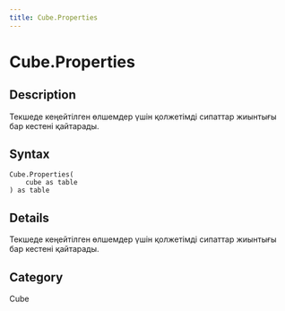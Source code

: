 ```yaml
---
title: Cube.Properties
---
```


# Cube.Properties


## Description

Текшеде кеңейтілген өлшемдер үшін қолжетімді сипаттар жиынтығы бар кестені қайтарады.


## Syntax

```powerquery
Cube.Properties(
    cube as table
) as table
```


## Details

Текшеде кеңейтілген өлшемдер үшін қолжетімді сипаттар жиынтығы бар кестені қайтарады.



## Category
Cube
